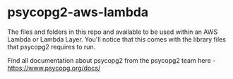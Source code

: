 # psycopg2-aws-lambda

The files and folders in this repo and available to be used within an AWS Lambda or Lambda Layer. 
You'll notice that this comes with the library files that psycopg2 requires to run. 

Find all documentation about psycopg2 from the psycopg2 team here - https://www.psycopg.org/docs/


